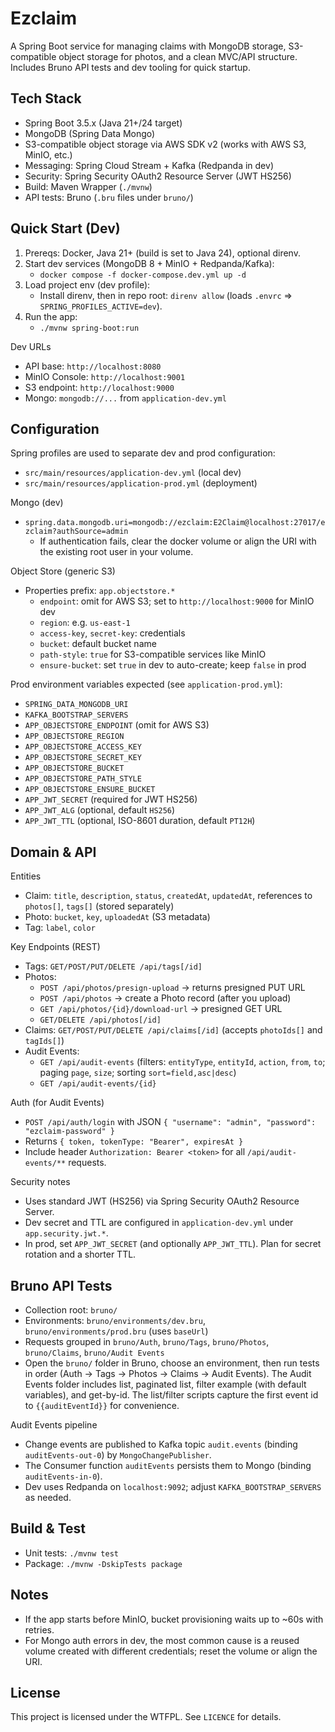 # Ezclaim

A Spring Boot service for managing claims with MongoDB storage, S3-compatible object storage for photos, and a clean MVC/API structure. Includes Bruno API tests and dev tooling for quick startup.

## Tech Stack
- Spring Boot 3.5.x (Java 21+/24 target)
- MongoDB (Spring Data Mongo)
- S3-compatible object storage via AWS SDK v2 (works with AWS S3, MinIO, etc.)
- Messaging: Spring Cloud Stream + Kafka (Redpanda in dev)
- Security: Spring Security OAuth2 Resource Server (JWT HS256)
- Build: Maven Wrapper (`./mvnw`)
- API tests: Bruno (`.bru` files under `bruno/`)

## Quick Start (Dev)
1) Prereqs: Docker, Java 21+ (build is set to Java 24), optional direnv.
2) Start dev services (MongoDB 8 + MinIO + Redpanda/Kafka):
   - `docker compose -f docker-compose.dev.yml up -d`
3) Load project env (dev profile):
   - Install direnv, then in repo root: `direnv allow` (loads `.envrc` => `SPRING_PROFILES_ACTIVE=dev`).
4) Run the app:
   - `./mvnw spring-boot:run`

Dev URLs
- API base: `http://localhost:8080`
- MinIO Console: `http://localhost:9001`
- S3 endpoint: `http://localhost:9000`
- Mongo: `mongodb://...` from `application-dev.yml`

## Configuration
Spring profiles are used to separate dev and prod configuration:
- `src/main/resources/application-dev.yml` (local dev)
- `src/main/resources/application-prod.yml` (deployment)

Mongo (dev)
- `spring.data.mongodb.uri=mongodb://ezclaim:E2Claim@localhost:27017/ezclaim?authSource=admin`
  - If authentication fails, clear the docker volume or align the URI with the existing root user in your volume.

Object Store (generic S3)
- Properties prefix: `app.objectstore.*`
  - `endpoint`: omit for AWS S3; set to `http://localhost:9000` for MinIO dev
  - `region`: e.g. `us-east-1`
  - `access-key`, `secret-key`: credentials
  - `bucket`: default bucket name
  - `path-style`: `true` for S3-compatible services like MinIO
  - `ensure-bucket`: set `true` in dev to auto-create; keep `false` in prod

Prod environment variables expected (see `application-prod.yml`):
- `SPRING_DATA_MONGODB_URI`
- `KAFKA_BOOTSTRAP_SERVERS`
- `APP_OBJECTSTORE_ENDPOINT` (omit for AWS S3)
- `APP_OBJECTSTORE_REGION`
- `APP_OBJECTSTORE_ACCESS_KEY`
- `APP_OBJECTSTORE_SECRET_KEY`
- `APP_OBJECTSTORE_BUCKET`
- `APP_OBJECTSTORE_PATH_STYLE`
- `APP_OBJECTSTORE_ENSURE_BUCKET`
- `APP_JWT_SECRET` (required for JWT HS256)
- `APP_JWT_ALG` (optional, default `HS256`)
- `APP_JWT_TTL` (optional, ISO-8601 duration, default `PT12H`)

## Domain & API
Entities
- Claim: `title`, `description`, `status`, `createdAt`, `updatedAt`, references to `photos[]`, `tags[]` (stored separately)
- Photo: `bucket`, `key`, `uploadedAt` (S3 metadata)
- Tag: `label`, `color`

Key Endpoints (REST)
- Tags: `GET/POST/PUT/DELETE /api/tags[/id]`
- Photos:
  - `POST /api/photos/presign-upload` → returns presigned PUT URL
  - `POST /api/photos` → create a Photo record (after you upload)
  - `GET /api/photos/{id}/download-url` → presigned GET URL
  - `GET/DELETE /api/photos[/id]`
- Claims: `GET/POST/PUT/DELETE /api/claims[/id]` (accepts `photoIds[]` and `tagIds[]`)
 - Audit Events:
   - `GET /api/audit-events` (filters: `entityType`, `entityId`, `action`, `from`, `to`; paging `page`, `size`; sorting `sort=field,asc|desc`)
   - `GET /api/audit-events/{id}`

Auth (for Audit Events)
- `POST /api/auth/login` with JSON `{ "username": "admin", "password": "ezclaim-password" }`
- Returns `{ token, tokenType: "Bearer", expiresAt }`
- Include header `Authorization: Bearer <token>` for all `/api/audit-events/**` requests.

Security notes
- Uses standard JWT (HS256) via Spring Security OAuth2 Resource Server.
- Dev secret and TTL are configured in `application-dev.yml` under `app.security.jwt.*`.
- In prod, set `APP_JWT_SECRET` (and optionally `APP_JWT_TTL`). Plan for secret rotation and a shorter TTL.

## Bruno API Tests
- Collection root: `bruno/`
- Environments: `bruno/environments/dev.bru`, `bruno/environments/prod.bru` (uses `baseUrl`)
- Requests grouped in `bruno/Auth`, `bruno/Tags`, `bruno/Photos`, `bruno/Claims`, `bruno/Audit Events`
- Open the `bruno/` folder in Bruno, choose an environment, then run tests in order (Auth → Tags → Photos → Claims → Audit Events). The Audit Events folder includes list, paginated list, filter example (with default variables), and get-by-id. The list/filter scripts capture the first event id to `{{auditEventId}}` for convenience.

Audit Events pipeline
- Change events are published to Kafka topic `audit.events` (binding `auditEvents-out-0`) by `MongoChangePublisher`.
- The Consumer function `auditEvents` persists them to Mongo (binding `auditEvents-in-0`).
- Dev uses Redpanda on `localhost:9092`; adjust `KAFKA_BOOTSTRAP_SERVERS` as needed.

## Build & Test
- Unit tests: `./mvnw test`
- Package: `./mvnw -DskipTests package`

## Notes
- If the app starts before MinIO, bucket provisioning waits up to ~60s with retries.
- For Mongo auth errors in dev, the most common cause is a reused volume created with different credentials; reset the volume or align the URI.

## License
This project is licensed under the WTFPL. See `LICENCE` for details.
